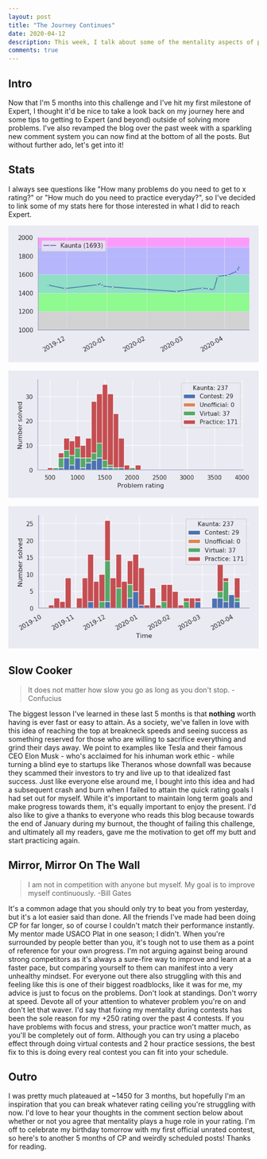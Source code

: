 ```yaml
---
layout: post
title: "The Journey Continues"
date: 2020-04-12
description: This week, I talk about some of the mentality aspects of performing well in competitive programming contests.
comments: true
---
```


## Intro

Now that I'm 5 months into this challenge and I've hit my first milestone of Expert, I thought it'd be nice to take a look back on my journey here and some tips to getting to Expert (and beyond) outside of solving more problems. I've also revamped the blog over the past week with a sparkling new comment system you can now find at the bottom of all the posts. But without further ado, let's get into it!

## Stats

I always see questions like "How many problems do you need to get to x rating?" or "How much do you need to practice everyday?", so I've decided to link some of my stats here for those interested in what I did to reach Expert.

![Kaunta's Codeforces rating graph](/assets/04-12-2020/rating.png#center)

![Problems Solved by Kaunta organized by rating](/assets/04-12-2020/solved.png#center)

![Problems Solved by Kaunta organized by date](/assets/04-12-2020/hist.png#center)

## Slow Cooker

>It does not matter how slow you go as long as you don't stop.  -Confucius

The biggest lesson I've learned in these last 5 months is that **nothing** worth having is ever fast or easy to attain. As a society, we've fallen in love with this idea of reaching the top at breakneck speeds and seeing success as something reserved for those who are willing to sacrifice everything and grind their days away. We point to examples like Tesla and their famous CEO Elon Musk - who's acclaimed for his inhuman work ethic - while turning a blind eye to startups like Theranos whose downfall was because they scammed their investors to try and live up to that idealized fast success. Just like everyone else around me, I bought into this idea and had a subsequent crash and burn when I failed to attain the quick rating goals I had set out for myself. While it's important to maintain long term goals and make progress towards them, it's equally important to enjoy the present. I'd also like to give a thanks to everyone who reads this blog because towards the end of January during my burnout, the thought of failing this challenge, and ultimately all my readers, gave me the motivation to get off my butt and start practicing again.

## Mirror, Mirror On The Wall

> I am not in competition with anyone but myself. My goal is to improve myself continuously. -Bill Gates

It's a common adage that you should only try to beat you from yesterday, but it's a lot easier said than done. All the friends I've made had been doing CP for far longer, so of course I couldn't match their performance instantly. My mentor made USACO Plat in one season; I didn't. When you're surrounded by people better than you, it's tough not to use them as a point of reference for your own progress. I'm not arguing against being around strong competitors as it's always a sure-fire way to improve and learn at a faster pace, but comparing yourself to them can manifest into a very unhealthy mindset. For everyone out there also struggling with this and feeling like this is one of their biggest roadblocks, like it was for me, my advice is just to focus on the problems. Don't look at standings. Don't worry at speed. Devote all of your attention to whatever problem you're on and don't let that waver. I'd say that fixing my mentality during contests has been the sole reason for my +250 rating over the past 4 contests. If you have problems with focus and stress, your practice won't matter much, as you'll be completely out of form. Although you can try using a placebo effect through doing virtual contests and 2 hour practice sessions, the best fix to this is doing every real contest you can fit into your schedule.

## Outro

I was pretty much plateaued at ~1450 for 3 months, but hopefully I'm an inspiration that you can break whatever rating ceiling you're struggling with now.  I'd love to hear your thoughts in the comment section below about whether or not you agree that mentality plays a huge role in your rating. I'm off to celebrate my birthday tomorrow with my first official unrated contest, so here's to another 5 months of CP and weirdly scheduled posts! Thanks for reading.





